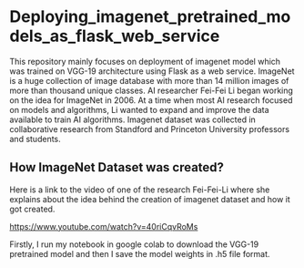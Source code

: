 # Deploying_imagenet_pretrained_models_as_flask_web_service

This repository mainly focuses on deployment of imagenet model which was trained on VGG-19 architecture using Flask as a web service.
ImageNet is a huge collection of image database with more than 14 million images of more than thousand unique classes. AI researcher Fei-Fei Li began working on the idea for ImageNet in 2006. At a time when most AI research focused on models and algorithms, Li wanted to expand and improve the data available to train AI algorithms. Imagenet dataset was collected in collaborative research from Standford and Princeton University professors and students.

## How ImageNet Dataset was created?

Here is a link to the video of one of the research Fei-Fei-Li where she explains about the idea behind the creation of imagenet dataset and how it got created.

https://www.youtube.com/watch?v=40riCqvRoMs

Firstly, I run my notebook in google colab to download the VGG-19 pretrained model and then I save the model weights in .h5 file format.
